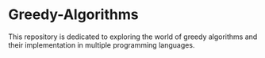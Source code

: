# Greedy-Algorithms
This repository is dedicated to exploring the world of greedy algorithms and their implementation in multiple programming languages.
